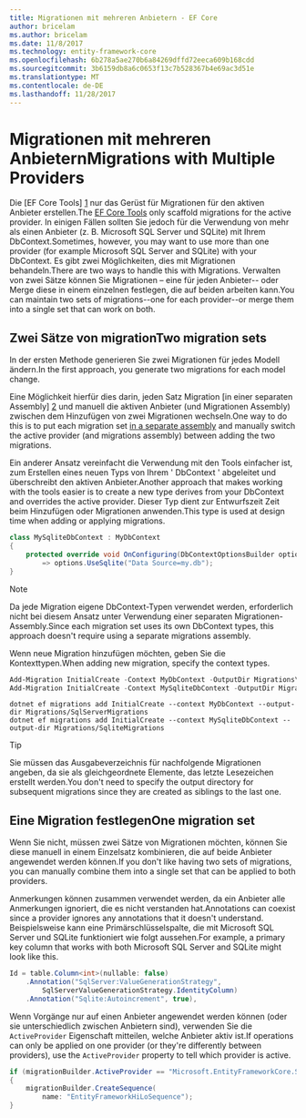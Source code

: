```yaml
---
title: Migrationen mit mehreren Anbietern - EF Core
author: bricelam
ms.author: bricelam
ms.date: 11/8/2017
ms.technology: entity-framework-core
ms.openlocfilehash: 6b278a5ae270b6a84269dffd72eeca609b168cdd
ms.sourcegitcommit: 3b6159db8a6c0653f13c7b528367b4e69ac3d51e
ms.translationtype: MT
ms.contentlocale: de-DE
ms.lasthandoff: 11/28/2017
---
```

<a name="migrations-with-multiple-providers"></a><span data-ttu-id="ddc46-102">Migrationen mit mehreren Anbietern</span><span class="sxs-lookup"><span data-stu-id="ddc46-102">Migrations with Multiple Providers</span></span>
==================================
<span data-ttu-id="ddc46-103">Die [EF Core Tools] [ 1] nur das Gerüst für Migrationen für den aktiven Anbieter erstellen.</span><span class="sxs-lookup"><span data-stu-id="ddc46-103">The [EF Core Tools][1] only scaffold migrations for the active provider.</span></span> <span data-ttu-id="ddc46-104">In einigen Fällen sollten Sie jedoch für die Verwendung von mehr als einen Anbieter (z. B. Microsoft SQL Server und SQLite) mit Ihrem DbContext.</span><span class="sxs-lookup"><span data-stu-id="ddc46-104">Sometimes, however, you may want to use more than one provider (for example Microsoft SQL Server and SQLite) with your DbContext.</span></span> <span data-ttu-id="ddc46-105">Es gibt zwei Möglichkeiten, dies mit Migrationen behandeln.</span><span class="sxs-lookup"><span data-stu-id="ddc46-105">There are two ways to handle this with Migrations.</span></span> <span data-ttu-id="ddc46-106">Verwalten von zwei Sätze können Sie Migrationen – eine für jeden Anbieter-- oder Merge diese in einem einzelnen festlegen, die auf beiden arbeiten kann.</span><span class="sxs-lookup"><span data-stu-id="ddc46-106">You can maintain two sets of migrations--one for each provider--or merge them into a single set that can work on both.</span></span>

<a name="two-migration-sets"></a><span data-ttu-id="ddc46-107">Zwei Sätze von migration</span><span class="sxs-lookup"><span data-stu-id="ddc46-107">Two migration sets</span></span>
------------------
<span data-ttu-id="ddc46-108">In der ersten Methode generieren Sie zwei Migrationen für jedes Modell ändern.</span><span class="sxs-lookup"><span data-stu-id="ddc46-108">In the first approach, you generate two migrations for each model change.</span></span>

<span data-ttu-id="ddc46-109">Eine Möglichkeit hierfür dies darin, jeden Satz Migration [in einer separaten Assembly] [ 2] und manuell die aktiven Anbieter (und Migrationen Assembly) zwischen dem Hinzufügen von zwei Migrationen wechseln.</span><span class="sxs-lookup"><span data-stu-id="ddc46-109">One way to do this is to put each migration set [in a separate assembly][2] and manually switch the active provider (and migrations assembly) between adding the two migrations.</span></span>

<span data-ttu-id="ddc46-110">Ein anderer Ansatz vereinfacht die Verwendung mit den Tools einfacher ist, zum Erstellen eines neuen Typs von Ihrem ' DbContext ' abgeleitet und überschreibt den aktiven Anbieter.</span><span class="sxs-lookup"><span data-stu-id="ddc46-110">Another approach that makes working with the tools easier is to create a new type derives from your DbContext and overrides the active provider.</span></span> <span data-ttu-id="ddc46-111">Dieser Typ dient zur Entwurfszeit Zeit beim Hinzufügen oder Migrationen anwenden.</span><span class="sxs-lookup"><span data-stu-id="ddc46-111">This type is used at design time when adding or applying migrations.</span></span>

``` csharp
class MySqliteDbContext : MyDbContext
{
    protected override void OnConfiguring(DbContextOptionsBuilder options)
        => options.UseSqlite("Data Source=my.db");
}
```

> [!NOTE]
> <span data-ttu-id="ddc46-112">Da jede Migration eigene DbContext-Typen verwendet werden, erforderlich nicht bei diesem Ansatz unter Verwendung einer separaten Migrationen-Assembly.</span><span class="sxs-lookup"><span data-stu-id="ddc46-112">Since each migration set uses its own DbContext types, this approach doesn't require using a separate migrations assembly.</span></span>

<span data-ttu-id="ddc46-113">Wenn neue Migration hinzufügen möchten, geben Sie die Kontexttypen.</span><span class="sxs-lookup"><span data-stu-id="ddc46-113">When adding new migration, specify the context types.</span></span>

``` powershell
Add-Migration InitialCreate -Context MyDbContext -OutputDir Migrations\SqlServerMigrations
Add-Migration InitialCreate -Context MySqliteDbContext -OutputDir Migrations\SqliteMigrations
```
``` Console
dotnet ef migrations add InitialCreate --context MyDbContext --output-dir Migrations/SqlServerMigrations
dotnet ef migrations add InitialCreate --context MySqliteDbContext --output-dir Migrations/SqliteMigrations
```

> [!TIP]
> <span data-ttu-id="ddc46-114">Sie müssen das Ausgabeverzeichnis für nachfolgende Migrationen angeben, da sie als gleichgeordnete Elemente, das letzte Lesezeichen erstellt werden.</span><span class="sxs-lookup"><span data-stu-id="ddc46-114">You don't need to specify the output directory for subsequent migrations since they are created as siblings to the last one.</span></span>

<a name="one-migration-set"></a><span data-ttu-id="ddc46-115">Eine Migration festlegen</span><span class="sxs-lookup"><span data-stu-id="ddc46-115">One migration set</span></span>
-----------------
<span data-ttu-id="ddc46-116">Wenn Sie nicht, müssen zwei Sätze von Migrationen möchten, können Sie diese manuell in einem Einzelsatz kombinieren, die auf beide Anbieter angewendet werden können.</span><span class="sxs-lookup"><span data-stu-id="ddc46-116">If you don't like having two sets of migrations, you can manually combine them into a single set that can be applied to both providers.</span></span>

<span data-ttu-id="ddc46-117">Anmerkungen können zusammen verwendet werden, da ein Anbieter alle Anmerkungen ignoriert, die es nicht verstanden hat.</span><span class="sxs-lookup"><span data-stu-id="ddc46-117">Annotations can coexist since a provider ignores any annotations that it doesn't understand.</span></span> <span data-ttu-id="ddc46-118">Beispielsweise kann eine Primärschlüsselspalte, die mit Microsoft SQL Server und SQLite funktioniert wie folgt aussehen.</span><span class="sxs-lookup"><span data-stu-id="ddc46-118">For example, a primary key column that works with both Microsoft SQL Server and SQLite might look like this.</span></span>

``` csharp
Id = table.Column<int>(nullable: false)
    .Annotation("SqlServer:ValueGenerationStrategy",
        SqlServerValueGenerationStrategy.IdentityColumn)
    .Annotation("Sqlite:Autoincrement", true),
```

<span data-ttu-id="ddc46-119">Wenn Vorgänge nur auf einen Anbieter angewendet werden können (oder sie unterschiedlich zwischen Anbietern sind), verwenden Sie die `ActiveProvider` Eigenschaft mitteilen, welche Anbieter aktiv ist.</span><span class="sxs-lookup"><span data-stu-id="ddc46-119">If operations can only be applied on one provider (or they're differently between providers), use the `ActiveProvider` property to tell which provider is active.</span></span>

``` csharp
if (migrationBuilder.ActiveProvider == "Microsoft.EntityFrameworkCore.SqlServer")
{
    migrationBuilder.CreateSequence(
        name: "EntityFrameworkHiLoSequence");
}
```


  [1]: ../../miscellaneous/cli/index.md
  [2]: projects.md
